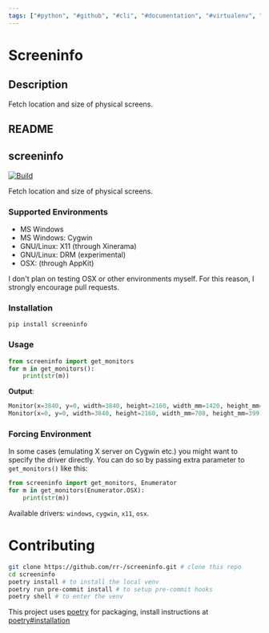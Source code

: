 ```yaml
---
tags: ["#python", "#github", "#cli", "#documentation", "#virtualenv", "|", "#screeninfo", "#monitor-management", "#screen-detection"]
---
```


# Screeninfo

## Description

Fetch location and size of physical screens.

## README

screeninfo
----------

[![Build](https://github.com/rr-/screeninfo/actions/workflows/build.yml/badge.svg)](https://github.com/rr-/screeninfo/actions/workflows/build.yml)

Fetch location and size of physical screens.

### Supported Environments

- MS Windows
- MS Windows: Cygwin
- GNU/Linux: X11 (through Xinerama)
- GNU/Linux: DRM (experimental)
- OSX: (through AppKit)

I don't plan on testing OSX or other environments myself. For this reason,
I strongly encourage pull requests.

### Installation

```
pip install screeninfo
```

### Usage

```python
from screeninfo import get_monitors
for m in get_monitors():
    print(str(m))
```

**Output**:

```python console
Monitor(x=3840, y=0, width=3840, height=2160, width_mm=1420, height_mm=800, name='HDMI-0', is_primary=False)
Monitor(x=0, y=0, width=3840, height=2160, width_mm=708, height_mm=399, name='DP-0', is_primary=True)
```

### Forcing Environment

In some cases (emulating X server on Cygwin etc.) you might want to specify the
driver directly. You can do so by passing extra parameter to `get_monitors()`
like this:

```python
from screeninfo import get_monitors, Enumerator
for m in get_monitors(Enumerator.OSX):
    print(str(m))
```

Available drivers: `windows`, `cygwin`, `x11`, `osx`.

# Contributing

```sh
git clone https://github.com/rr-/screeninfo.git # clone this repo
cd screeninfo
poetry install # to install the local venv
poetry run pre-commit install # to setup pre-commit hooks
poetry shell # to enter the venv
```

This project uses [poetry](https://python-poetry.org/) for packaging,
install instructions at [poetry#installation](https://python-poetry.org/docs/#installation)
